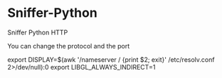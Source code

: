 # Sniffer-Python
Sniffer Python HTTP

You can change the protocol and the port


export DISPLAY=$(awk '/nameserver / {print $2; exit}' /etc/resolv.conf 2>/dev/null):0
export LIBGL_ALWAYS_INDIRECT=1
